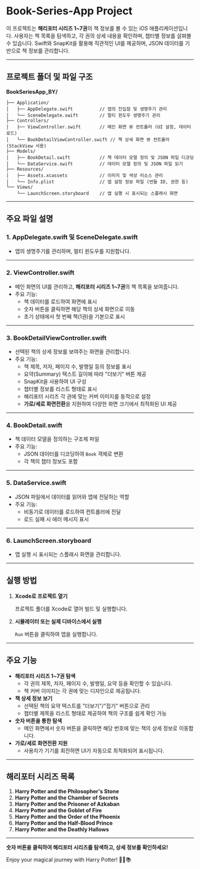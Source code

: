 
# Book-Series-App Project

이 프로젝트는 **해리포터 시리즈 1~7권**의 책 정보를 볼 수 있는 iOS 애플리케이션입니다. 사용자는 책 목록을 탐색하고, 각 권의 상세 내용을 확인하며, 챕터별 정보를 살펴볼 수 있습니다. Swift와 SnapKit을 활용해 직관적인 UI를 제공하며, JSON 데이터를 기반으로 책 정보를 관리합니다.

---

## 프로젝트 폴더 및 파일 구조

**BookSeriesApp_BY/**

```
├── Application/
│   ├── AppDelegate.swift          // 앱의 진입점 및 생명주기 관리
│   └── SceneDelegate.swift        // 멀티 윈도우 생명주기 관리
├── Controllers/
│   ├── ViewController.swift       // 메인 화면 뷰 컨트롤러 (UI 설정, 데이터 로드)
│   └── BookDetailViewController.swift // 책 상세 화면 뷰 컨트롤러 (StackView 사용)
├── Models/
│   ├── BookDetail.swift           // 책 데이터 모델 정의 및 JSON 파일 디코딩
│   └── DataService.swift          // 데이터 모델 정의 및 JSON 파일 읽기
├── Resources/
│   ├── Assets.xcassets            // 이미지 및 색상 리소스 관리
│   └── Info.plist                 // 앱 설정 정보 파일 (번들 ID, 권한 등)
└── Views/
    └── LaunchScreen.storyboard    // 앱 실행 시 표시되는 스플래시 화면

```

---

## 주요 파일 설명

### **1. AppDelegate.swift 및 SceneDelegate.swift**

- 앱의 생명주기를 관리하며, 멀티 윈도우를 지원합니다.

---

### **2. ViewController.swift**

- 메인 화면의 UI를 관리하고, **해리포터 시리즈 1~7권**의 책 목록을 보여줍니다.
- 주요 기능:
    - 책 데이터를 로드하여 화면에 표시
    - 숫자 버튼을 클릭하면 해당 책의 상세 화면으로 이동
    - 초기 상태에서 첫 번째 책(1권)을 기본으로 표시

---

### **3. BookDetailViewController.swift**

- 선택된 책의 상세 정보를 보여주는 화면을 관리합니다.
- 주요 기능:
    - 책 제목, 저자, 페이지 수, 발행일 등의 정보를 표시
    - 요약(Summary) 텍스트 길이에 따라 "더보기" 버튼 제공
    - SnapKit을 사용하여 UI 구성
    - 챕터별 정보를 리스트 형태로 표시
    - 해리포터 시리즈 각 권에 맞는 커버 이미지를 동적으로 설정
    - **가로/세로 화면전환**을 지원하여 다양한 화면 크기에서 최적화된 UI 제공

---

### **4. BookDetail.swift**

- 책 데이터 모델을 정의하는 구조체 파일
- 주요 기능:
    - JSON 데이터를 디코딩하여 `Book` 객체로 변환
    - 각 책의 챕터 정보도 포함

---

### **5. DataService.swift**

- JSON 파일에서 데이터를 읽어와 앱에 전달하는 역할
- 주요 기능:
    - 비동기로 데이터를 로드하여 컨트롤러에 전달
    - 로드 실패 시 에러 메시지 표시

---

### **6. LaunchScreen.storyboard**

- 앱 실행 시 표시되는 스플래시 화면을 관리합니다.

---

## 실행 방법

1. **Xcode로 프로젝트 열기**
    
    프로젝트 폴더를 Xcode로 열어 빌드 및 실행합니다.
    
2. **시뮬레이터 또는 실제 디바이스에서 실행**
    
    `Run` 버튼을 클릭하여 앱을 실행합니다.
    

---

## 주요 기능

- **해리포터 시리즈 1~7권 탐색**
    - 각 권의 제목, 저자, 페이지 수, 발행일, 요약 등을 확인할 수 있습니다.
    - 책 커버 이미지는 각 권에 맞는 디자인으로 제공됩니다.
- **책 상세 정보 보기**
    - 선택된 책의 요약 텍스트를 "더보기"/"접기" 버튼으로 관리
    - 챕터별 제목을 리스트 형태로 제공하여 책의 구조를 쉽게 확인 가능
- **숫자 버튼을 통한 탐색**
    - 메인 화면에서 숫자 버튼을 클릭하면 해당 번호에 맞는 책의 상세 정보로 이동합니다.
- **가로/세로 화면전환 지원**
    - 사용자가 기기를 회전하면 UI가 자동으로 최적화되어 표시됩니다.

---

## 해리포터 시리즈 목록

1. **Harry Potter and the Philosopher's Stone**
2. **Harry Potter and the Chamber of Secrets**
3. **Harry Potter and the Prisoner of Azkaban**
4. **Harry Potter and the Goblet of Fire**
5. **Harry Potter and the Order of the Phoenix**
6. **Harry Potter and the Half-Blood Prince**
7. **Harry Potter and the Deathly Hallows**

---

**숫자 버튼을 클릭하여 해리포터 시리즈를 탐색하고, 상세 정보를 확인하세요!**

Enjoy your magical journey with Harry Potter! 🧙‍♂️📚


